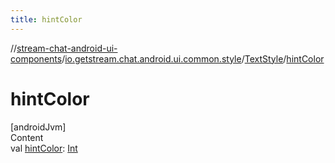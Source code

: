 ```yaml
---
title: hintColor
---
```

//[stream-chat-android-ui-components](../../../index.md)/[io.getstream.chat.android.ui.common.style](../index.md)/[TextStyle](index.md)/[hintColor](hintColor.md)



# hintColor  
[androidJvm]  
Content  
val [hintColor](hintColor.md): [Int](https://kotlinlang.org/api/latest/jvm/stdlib/kotlin/-int/index.html)  



